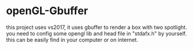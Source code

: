 # openGL-Gbuffer
this project uses vs2017,
it uses gbuffer to render a box with two spotlight.
you need to config some opengl lib and head file in "stdafx.h" by yourself.
this can be easily find in your computer or on internet.
